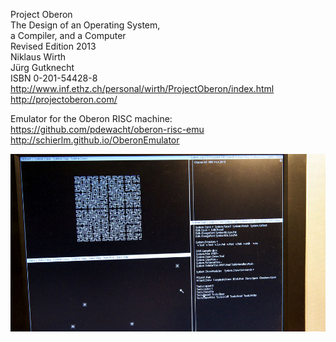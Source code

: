 Project Oberon  
The Design of an Operating System,  
a Compiler, and a Computer  
Revised Edition 2013  
Niklaus Wirth  
Jürg Gutknecht  
ISBN 0-201-54428-8  
http://www.inf.ethz.ch/personal/wirth/ProjectOberon/index.html  
http://projectoberon.com/  

Emulator for the Oberon RISC machine:  
https://github.com/pdewacht/oberon-risc-emu  
http://schierlm.github.io/OberonEmulator

![Oberon V5](/oberonV5.jpg "Oberon V5")
